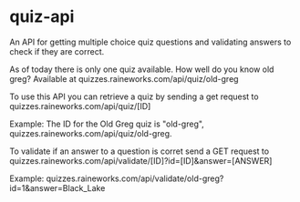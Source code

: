 # quiz-api
An API for getting multiple choice quiz questions and validating answers to check if they are correct. 

As of today there is only one quiz available. How well do you know old greg? Available at quizzes.raineworks.com/api/quiz/old-greg

To use this API you can retrieve a quiz by sending a get request to quizzes.raineworks.com/api/quiz/[ID]

Example: The ID for the Old Greg quiz is "old-greg", quizzes.raineworks.com/api/quiz/old-greg. 

To validate if an answer to a question is corret send a GET request to quizzes.raineworks.com/api/validate/[ID]?id=[ID]&answer=[ANSWER]

Example: quizzes.raineworks.com/api/validate/old-greg?id=1&answer=Black_Lake


